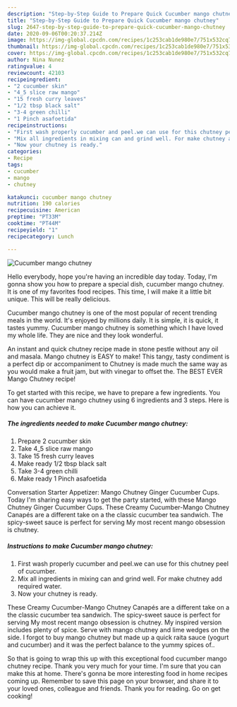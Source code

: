 ```yaml
---
description: "Step-by-Step Guide to Prepare Quick Cucumber mango chutney"
title: "Step-by-Step Guide to Prepare Quick Cucumber mango chutney"
slug: 2647-step-by-step-guide-to-prepare-quick-cucumber-mango-chutney
date: 2020-09-06T00:20:37.214Z
image: https://img-global.cpcdn.com/recipes/1c253cab1de980e7/751x532cq70/cucumber-mango-chutney-recipe-main-photo.jpg
thumbnail: https://img-global.cpcdn.com/recipes/1c253cab1de980e7/751x532cq70/cucumber-mango-chutney-recipe-main-photo.jpg
cover: https://img-global.cpcdn.com/recipes/1c253cab1de980e7/751x532cq70/cucumber-mango-chutney-recipe-main-photo.jpg
author: Nina Nunez
ratingvalue: 4
reviewcount: 42103
recipeingredient:
- "2 cucumber skin"
- "4_5 slice raw mango"
- "15 fresh curry leaves"
- "1/2 tbsp black salt"
- "3-4 green chilli"
- "1 Pinch asafoetida"
recipeinstructions:
- "First wash properly cucumber and peel.we can use for this chutney peel of cucumber."
- "Mix all ingredients in mixing can and grind well. For make chutney add required water."
- "Now your chutney is ready."
categories:
- Recipe
tags:
- cucumber
- mango
- chutney

katakunci: cucumber mango chutney 
nutrition: 190 calories
recipecuisine: American
preptime: "PT33M"
cooktime: "PT44M"
recipeyield: "1"
recipecategory: Lunch

---
```



![Cucumber mango chutney](https://img-global.cpcdn.com/recipes/1c253cab1de980e7/751x532cq70/cucumber-mango-chutney-recipe-main-photo.jpg)

Hello everybody, hope you're having an incredible day today. Today, I'm gonna show you how to prepare a special dish, cucumber mango chutney. It is one of my favorites food recipes. This time, I will make it a little bit unique. This will be really delicious.

Cucumber mango chutney is one of the most popular of recent trending meals in the world. It's enjoyed by millions daily. It is simple, it is quick, it tastes yummy. Cucumber mango chutney is something which I have loved my whole life. They are nice and they look wonderful.

An instant and quick chutney recipe made in stone pestle without any oil and masala. Mango chutney is EASY to make! This tangy, tasty condiment is a perfect dip or accompaniment to Chutney is made much the same way as you would make a fruit jam, but with vinegar to offset the. The BEST EVER Mango Chutney recipe!


To get started with this recipe, we have to prepare a few ingredients. You can have cucumber mango chutney using 6 ingredients and 3 steps. Here is how you can achieve it.

<!--inarticleads1-->

##### The ingredients needed to make Cucumber mango chutney:

1. Prepare 2 cucumber skin
1. Take 4_5 slice raw mango
1. Take 15 fresh curry leaves
1. Make ready 1/2 tbsp black salt
1. Take 3-4 green chilli
1. Make ready 1 Pinch asafoetida


Conversation Starter Appetizer: Mango Chutney Ginger Cucumber Cups. Today I&#39;m sharing easy ways to get the party started, with these Mango Chutney Ginger Cucumber Cups. These Creamy Cucumber-Mango Chutney Canapés are a different take on a the classic cucumber tea sandwich. The spicy-sweet sauce is perfect for serving My most recent mango obsession is chutney. 

<!--inarticleads2-->

##### Instructions to make Cucumber mango chutney:

1. First wash properly cucumber and peel.we can use for this chutney peel of cucumber.
1. Mix all ingredients in mixing can and grind well. For make chutney add required water.
1. Now your chutney is ready.


These Creamy Cucumber-Mango Chutney Canapés are a different take on a the classic cucumber tea sandwich. The spicy-sweet sauce is perfect for serving My most recent mango obsession is chutney. My inspired version includes plenty of spice. Serve with mango chutney and lime wedges on the side. I forgot to buy mango chutney but made up a quick raita sauce (yogurt and cucumber) and it was the perfect balance to the yummy spices of.. 

So that is going to wrap this up with this exceptional food cucumber mango chutney recipe. Thank you very much for your time. I'm sure that you can make this at home. There's gonna be more interesting food in home recipes coming up. Remember to save this page on your browser, and share it to your loved ones, colleague and friends. Thank you for reading. Go on get cooking!
